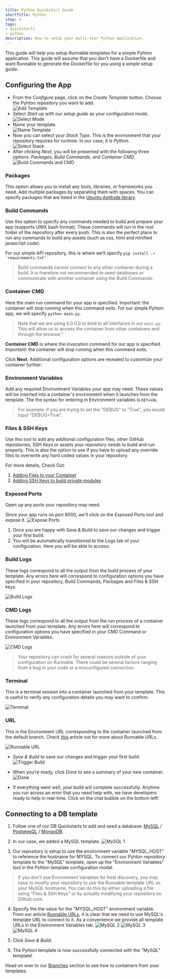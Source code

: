 ```yaml
---
title: Python Quickstart Guide
shortTitle: Python
step: 4
tags:
- quickstarts
- python
description: How to setup your multi-tier Python application.
---
```


This guide will help you setup Runnable templates for a simple Pyhton application. This guide will assume that you don't have a Dockerfile and want Runnable to generate the Dockerfile for you using a simple setup guide.

## Configuring the App 

* From the *Configure* page, click on the *Create Template* button. Choose the Pyhton repository you want to add.<br />
![Add Template](/images/python-select-repo.png)
* Select _Start up with our setup guide_ as your configuration mode.<br />
![Select Mode](/images/python-setup-guide.png)
* Name your template.<br />
![Name Template](/images/python-name-template.png)
* Now you can select your *Stack Type*. This is the environment that your repository requires for runtime. In our case, it is *Python*.<br />
![Select Stack](/images/python-select-stack.png)
* After clicking *Next*, you will be presented with the following three options: *Packages*, *Build Commands*, and *Container CMD*.<br />
![Build Commands and CMD](/images/python-choose-cmd.png)

### Packages 

This option allows you to install any tools, libraries, or frameworks you need. Add multiple packages by separating them with spaces. You can specify packages that are listed in the [Ubuntu Aptitude library](http://packages.ubuntu.com/).

### Build Commands

Use this option to specify any commands needed to build and prepare your app (supports UNIX bash format). These commands will run in the root folder of the repository after every push. This is also the perfect place to run any commands to build any assets (such as css, html and minified javascript code). 

For our simple API repository, this is where we’ll specify `pip install -r 'requirements.txt'`

>Build commands cannot connect to any other container during a build. It is therefore not recommended to seed databases or communicate with another container using the Build Commands.

### Container CMD 

Here the main run command for your app is specified. Important: the container will stop running when this command exits. For our simple Pyhton app, we will specify `python main.py`.

>Note that we are using 0.0.0.0 to bind to all interfaces in our `main.py`. This will allow us to access the container from other containers and through the browser."

__Container CMD__ is where the invocation command for our app is specified. _Important:_ the container will stop running when this command exits.

Click __Next__. Additional configuration options are revealed to customize your container further:

### Environment Variables

Add any required Environtment Variables your app may need. These values will be inserted into a container's environment when it launches from the template. The the syntax for entering in Environment variables is `KEY=VAL`<br />
>For example: if you are trying to set the "DEBUG" to "True", you would input "DEBUG=True".

### Files & SSH Keys

Use this tool to add any addtional configuration files, other GitHub repositories, SSH Keys or assets your repository needs to build and run properly. This is also the option to use if you have to upload any override files to overwrite any hard coded values in your repository.

For more details, Check Out:

1. [Adding Files to your Container](https://support.runnable.com/hc/en-us/articles/208221743)
2. [Adding SSH Keys to build private modules](https://support.runnable.com/hc/en-us/articles/208018586-My-build-is-failing-because-of-No-Such-Key-or-Host-key-verification-failed-What-do-I-do-)

### Exposed Ports

Open up any ports your repository may need. 

Since your app runs on port 8000, we'll click on the *Exposed Ports* tool and expose it.
![Expose Ports](https://support.runnable.com/hc/en-us/article_attachments/203243523/Screen_Shot_2016-03-10_at_1.41.02_PM.png)

1. Once you are happy with Save & Build to save our changes and trigger your first build. 
2. You will be automatically transitioned to the Logs tab of your configuration. Here you will be able to access:

### Build Logs

These logs correspond to all the output from the build process of your template. Any errors here will correspond to configuration options you have specified in your repository, Build Commands, Packages and Files & SSH keys. 

![Build Logs](https://support.runnable.com/hc/en-us/article_attachments/203094436/Screen_Shot_2016-03-10_at_3.06.10_PM.png)  

### CMD Logs 

These logs correspond to all the output from the run process of a container launched from your template. Any errors here will correspond to configuration options you have specified in your CMD Command or Environment Variables. 

![CMD Logs](/images/python-cmd-logs.png)

> Your repository can crash for several reasons outside of your configuration on Runnable. There could be several factors ranging from a bug in your code or a misconfigured connection. 

### Terminal

This is a terminal session into a container launched from your template. This is useful to verify any configuration details you may want to confirm.

![Terminal](/images/python-terminal.png)

### URL

This is the Environment URL corresponding to the container launched from the default branch. Check [this](https://support.runnable.com/hc/en-us/articles/212802006-Runnable-URLs) article out for more about Runnable URLs.

![Runnable URL](/images/python-url.png)

* *Save &amp; Build* to save our changes and trigger your first build. ![Trigger Build](https://support.runnable.com/hc/en-us/article_attachments/203162596/Screen_Shot_2016-03-16_at_9.26.49_PM.png)

* When you’re ready, click *Done* to see a summary of your new container.
![Done](https://support.runnable.com/hc/en-us/article_attachments/203162656/Screen_Shot_2016-03-16_at_9.43.16_PM.png)
* If everything went well, your build will complete successfully. Anytime you run across an error that you need help with, we have developers ready to help in real-time. Click on the chat bubble on the bottom left!  

## Connecting to a DB template

1. Follow one of our DB Quickstarts to add and seed a database: [MySQL](https://support.runnable.com/hc/en-us/sections/202755686-Branches) / [PostgresQL](https://support.runnable.com/hc/en-us/sections/202755686-Branches) / [MongoDB](https://support.runnable.com/hc/en-us/sections/202755686-Branches).

2. In our case, we added a MySQL template.
![MySQL 1](/images/python-mysql1.png)

3. Our repository is setup to use the environment variable "MYSQL_HOST" to reference the hostname for MYSQL. To connect our Pyhton repository template to the "MySQL" template, open up the "Environment Variables" tool in the Pyhton template configuration modal.

> If you don't use Environment Variables for host discovery, you may have to modify your repository to use the Runnable template URL as your MySQL hostname. You can do this by either uploading a file using "Files & SSH Keys" or by actually modifying your repository on Github.com.

4. Specify the the value for the "MYSQL_HOST" environment variable. From our article [Runnable URLs](https://support.runnable.com/hc/en-us/articles/212802006-Runnable-URLs), it is clear that we need to use MySQL's template URL to connect to it. As a convenience we provide all template URLs in the Environment Variables tab.
![MySQL 2](/images/python-mysql2.png) ![MySQL 3](/images/python-mysql3.png) ![MySQL 4](/images/python-mysql4.png)

5. Click *Save & Build*.

6. The Pyhton template is now successfully connected with the "MySQL" template!

Head on over to our [Branches](https://support.runnable.com/hc/en-us/sections/202755686-Branches) section to see how to containers from your templates.
